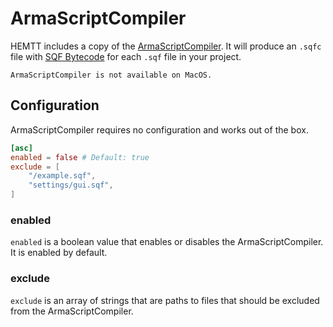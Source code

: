 # ArmaScriptCompiler

HEMTT includes a copy of the [ArmaScriptCompiler](https://github.com/dedmen/ArmaScriptCompiler). It will produce an `.sqfc` file with [SQF Bytecode](https://community.bistudio.com/wiki/SQF_Bytecode) for each `.sqf` file in your project.

```admonish info
ArmaScriptCompiler is not available on MacOS.
```

## Configuration

ArmaScriptCompiler requires no configuration and works out of the box.

```toml
[asc]
enabled = false # Default: true
exclude = [
    "/example.sqf",
    "settings/gui.sqf",
]
```

### enabled

`enabled` is a boolean value that enables or disables the ArmaScriptCompiler. It is enabled by default.

### exclude

`exclude` is an array of strings that are paths to files that should be excluded from the ArmaScriptCompiler.

